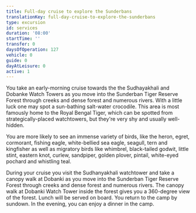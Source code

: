```yaml
---
title: Full-day cruise to explore the Sunderbans
translationKey: full-day-cruise-to-explore-the-sunderbans
type: excursion
id: services
duration: '08:00'
startTime: ''
transfer: 0
daysOfOperation: 127
vehicle: 0
guide: 0
dayAtLeisure: 0
active: 1
---
```

You take an early-morning cruise towards the the Sudhayakhali and Dobanke Watch Towers as you move into the Sunderban Tiger Reserve Forest through creeks and dense forest and numerous rivers. With a little luck one may spot a sun-bathing salt-water crocodile. This area is most famously home to the Royal Bengal Tiger, which can be spotted from strategically-placed watchtowers, but they're very shy and usually well-hidden.     


You are more likely to see an immense variety of birds, like the heron, egret, cormorant, fishing eagle, white-bellied sea eagle, seagull, tern and kingfisher as well as migratory birds like whimbrel, black-tailed godwit, little stint, eastern knot, curlew, sandpiper, golden plover, pintail, white-eyed pochard and whistling teal.     


During your cruise you visit the Sudhanyakhali watchtower and take a canopy walk at Dobanki as you move into the Sunderban Tiger Reserve Forest through creeks and dense forest and numerous rivers. The canopy walk at Dobanki Watch Tower inside the forest gives you a 360-degree view of the forest. Lunch will be served on board. You return to the camp by sundown. In the evening, you can enjoy a dinner in the camp.